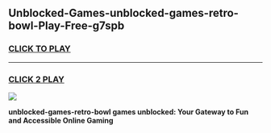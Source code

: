 
## Unblocked-Games-unblocked-games-retro-bowl-Play-Free-g7spb
<h3>
<a href="https://premium76.site?title=unblocked-games-retro-bowl&ref=09A">CLICK TO PLAY</a></h3>
<hr>

<h3>
<a href="https://premium76.site?title=unblocked-games-retro-bowl&ref=09A">CLICK 2 PLAY</a>
  
</h3>

<a href="https://premium76.site?title=unblocked-games-retro-bowl&ref=09A"><img src="https://clearcache.store/games.png"></a>


**unblocked-games-retro-bowl games unblocked: Your Gateway to Fun and Accessible Online Gaming**
